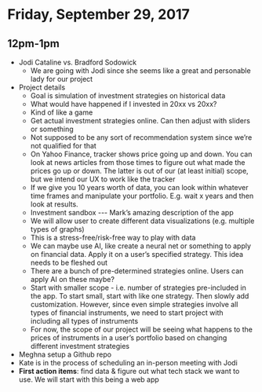# Friday, September 29, 2017
## 12pm-1pm
* Jodi Cataline vs. Bradford Sodowick
  * We are going with Jodi since she seems like a great and personable lady for our project
* Project details
  * Goal is simulation of investment strategies on historical data
  * What would have happened if I invested in 20xx vs 20xx?
  * Kind of like a game
  * Get actual investment strategies online. Can then adjust with sliders or something
  * Not supposed to be any sort of recommendation system since we’re not qualified for that
  * On Yahoo Finance, tracker shows price going up and down. You can look at news articles from those times to figure out what made the prices go up or down. The latter is out of our (at least initial) scope, but we intend our UX to work like the tracker
  * If we give you 10 years worth of data, you can look within whatever time frames and manipulate your portfolio. E.g. wait x years and then look at results.
  * Investment sandbox --- Mark’s amazing description of the app
  * We will allow user to create different data visualizations (e.g. multiple types of graphs)
  * This is a stress-free/risk-free way to play with data
  * We can maybe use AI, like create a neural net or something to apply on financial data. Apply it on a user’s specified strategy. This idea needs to be fleshed out
  * There are a bunch of pre-determined strategies online. Users can apply AI on these maybe?
  * Start with smaller scope - i.e. number of strategies pre-included in the app. To start small, start with like one strategy. Then slowly add customization. However, since even simple strategies involve all types of financial instruments, we need to start project with including all types of instruments
  * For now, the scope of our project will be seeing what happens to the prices of instruments in a user’s portfolio based on changing different investment strategies
* Meghna setup a Github repo
* Kate is in the process of scheduling an in-person meeting with Jodi
* **First action items**: find data & figure out what tech stack we want to use. We will start with this being a web app
